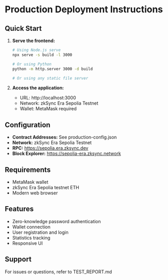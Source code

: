 # Production Deployment Instructions

## Quick Start

1. **Serve the frontend:**
   ```bash
   # Using Node.js serve
   npx serve -s build -l 3000
   
   # Or using Python
   python -m http.server 3000 -d build
   
   # Or using any static file server
   ```

2. **Access the application:**
   - URL: http://localhost:3000
   - Network: zkSync Era Sepolia Testnet
   - Wallet: MetaMask required

## Configuration

- **Contract Addresses:** See production-config.json
- **Network:** zkSync Era Sepolia Testnet
- **RPC:** https://sepolia.era.zksync.dev
- **Block Explorer:** https://sepolia-era.zksync.network

## Requirements

- MetaMask wallet
- zkSync Era Sepolia testnet ETH
- Modern web browser

## Features

- Zero-knowledge password authentication
- Wallet connection
- User registration and login
- Statistics tracking
- Responsive UI

## Support

For issues or questions, refer to TEST_REPORT.md
